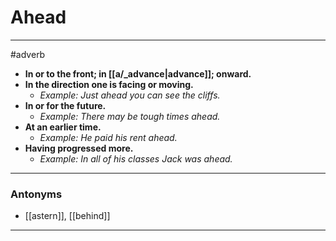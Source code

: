 # Ahead
---
#adverb
- **In or to the front; in [[a/_advance|advance]]; onward.**
- **In the direction one is facing or moving.**
	- _Example: Just ahead you can see the cliffs._
- **In or for the future.**
	- _Example: There may be tough times ahead._
- **At an earlier time.**
	- _Example: He paid his rent ahead._
- **Having progressed more.**
	- _Example: In all of his classes Jack was ahead._
---
### Antonyms
- [[astern]], [[behind]]
---
